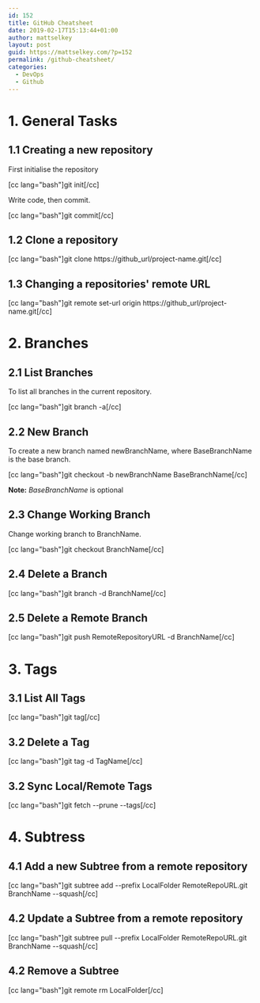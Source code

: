 ```yaml
---
id: 152
title: GitHub Cheatsheet
date: 2019-02-17T15:13:44+01:00
author: mattselkey
layout: post
guid: https://mattselkey.com/?p=152
permalink: /github-cheatsheet/
categories:
  - DevOps
  - Github
---
```

<!-- wp:heading {"level":1} -->
<h1>1. General Tasks</h1>
<!-- /wp:heading -->

<!-- wp:heading -->
<h2>1.1 Creating a new repository</h2>
<!-- /wp:heading -->

<!-- wp:paragraph -->
<p>First initialise&nbsp;the repository</p>
<!-- /wp:paragraph -->

<!-- wp:shortcode -->
[cc lang="bash"]git init[/cc]
<!-- /wp:shortcode -->

<!-- wp:paragraph -->
<p>Write code, then commit.</p>
<!-- /wp:paragraph -->

<!-- wp:shortcode -->
[cc lang="bash"]git commit[/cc]
<!-- /wp:shortcode -->

<!-- wp:heading -->
<h2>1.2 Clone a repository</h2>
<!-- /wp:heading -->

<!-- wp:shortcode -->
[cc lang="bash"]git clone https://github_url/project-name.git[/cc]
<!-- /wp:shortcode -->

<!-- wp:heading -->
<h2>1.3 Changing a repositories' remote URL</h2>
<!-- /wp:heading -->

<!-- wp:shortcode -->
[cc lang="bash"]git remote set-url origin https://github_url/project-name.git[/cc]
<!-- /wp:shortcode -->

<!-- wp:heading {"level":1} -->
<h1>2. Branches</h1>
<!-- /wp:heading -->

<!-- wp:heading -->
<h2>2.1 List Branches</h2>
<!-- /wp:heading -->

<!-- wp:paragraph -->
<p>To list all branches in the current repository.</p>
<!-- /wp:paragraph -->

<!-- wp:shortcode -->
[cc lang="bash"]git branch -a[/cc]
<!-- /wp:shortcode -->

<!-- wp:heading -->
<h2>2.2 New Branch</h2>
<!-- /wp:heading -->

<!-- wp:paragraph -->
<p>To create a new branch named newBranchName, where BaseBranchName is the base branch.</p>
<!-- /wp:paragraph -->

<!-- wp:shortcode -->
[cc lang="bash"]git checkout -b newBranchName BaseBranchName[/cc]
<!-- /wp:shortcode -->

<!-- wp:paragraph -->
<p><strong>Note:</strong> <em>BaseBranchName</em> is optional</p>
<!-- /wp:paragraph -->

<!-- wp:heading -->
<h2>2.3 Change Working Branch</h2>
<!-- /wp:heading -->

<!-- wp:paragraph -->
<p>Change working branch to BranchName.</p>
<!-- /wp:paragraph -->

<!-- wp:shortcode -->
[cc lang="bash"]git checkout BranchName[/cc]
<!-- /wp:shortcode -->

<!-- wp:heading -->
<h2>2.4 Delete a Branch</h2>
<!-- /wp:heading -->

<!-- wp:shortcode -->
[cc lang="bash"]git branch -d BranchName[/cc]
<!-- /wp:shortcode -->

<!-- wp:heading -->
<h2>2.5 Delete a Remote Branch</h2>
<!-- /wp:heading -->

<!-- wp:shortcode -->
[cc lang="bash"]git push RemoteRepositoryURL -d BranchName[/cc]
<!-- /wp:shortcode -->

<!-- wp:heading {"level":1} -->
<h1>3. Tags</h1>
<!-- /wp:heading -->

<!-- wp:heading -->
<h2>3.1 List All Tags</h2>
<!-- /wp:heading -->

<!-- wp:shortcode -->
[cc lang="bash"]git tag[/cc]
<!-- /wp:shortcode -->

<!-- wp:heading -->
<h2>3.2 Delete a Tag</h2>
<!-- /wp:heading -->

<!-- wp:shortcode -->
[cc lang="bash"]git tag -d TagName[/cc]
<!-- /wp:shortcode -->

<!-- wp:heading -->
<h2>3.2 Sync Local/Remote Tags</h2>
<!-- /wp:heading -->

<!-- wp:shortcode -->
[cc lang="bash"]git fetch --prune --tags[/cc]
<!-- /wp:shortcode -->

<!-- wp:heading {"level":1} -->
<h1>4. Subtress</h1>
<!-- /wp:heading -->

<!-- wp:heading -->
<h2>4.1 Add a new Subtree from a remote repository</h2>
<!-- /wp:heading -->

<!-- wp:shortcode -->
[cc lang="bash"]git subtree add --prefix LocalFolder RemoteRepoURL.git BranchName --squash[/cc]
<!-- /wp:shortcode -->

<!-- wp:heading -->
<h2>4.2 Update a Subtree from a remote repository</h2>
<!-- /wp:heading -->

<!-- wp:shortcode -->
[cc lang="bash"]git subtree pull --prefix LocalFolder RemoteRepoURL.git BranchName --squash[/cc]
<!-- /wp:shortcode -->

<!-- wp:heading -->
<h2>4.2 Remove a Subtree</h2>
<!-- /wp:heading -->

<!-- wp:shortcode -->
[cc lang="bash"]git remote rm LocalFolder[/cc]
<!-- /wp:shortcode -->